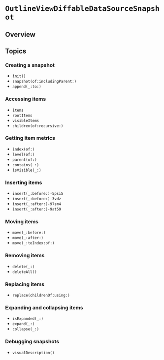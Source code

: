 # ``OutlineViewDiffableDataSourceSnapshot``

## Overview

## Topics

### Creating a snapshot

- ``init()``
- ``snapshot(of:includingParent:)``
- ``append(_:to:)``

### Accessing items

- ``items`` 
- ``rootItems``
- ``visibleItems``
- ``children(of:recursive:)``

### Getting item metrics

- ``index(of:)``
- ``level(of:)``
- ``parent(of:)``
- ``contains(_:)``
- ``isVisible(_:)``

### Inserting items

- ``insert(_:before:)-5psi5``
- ``insert(_:before:)-3vdz``
- ``insert(_:after:)-97sm4``
- ``insert(_:after:)-9at59``

### Moving items

- ``move(_:before:)``
- ``move(_:after:)``
- ``move(_:toIndex:of:)``

### Removing items

- ``delete(_:)``
- ``deleteAll()``

### Replacing items

- ``replace(childrenOf:using:)``

### Expanding and collapsing items

- ``isExpanded(_:)``
- ``expand(_:)``
- ``collapse(_:)``

### Debugging snapshots

- ``visualDescription()``
